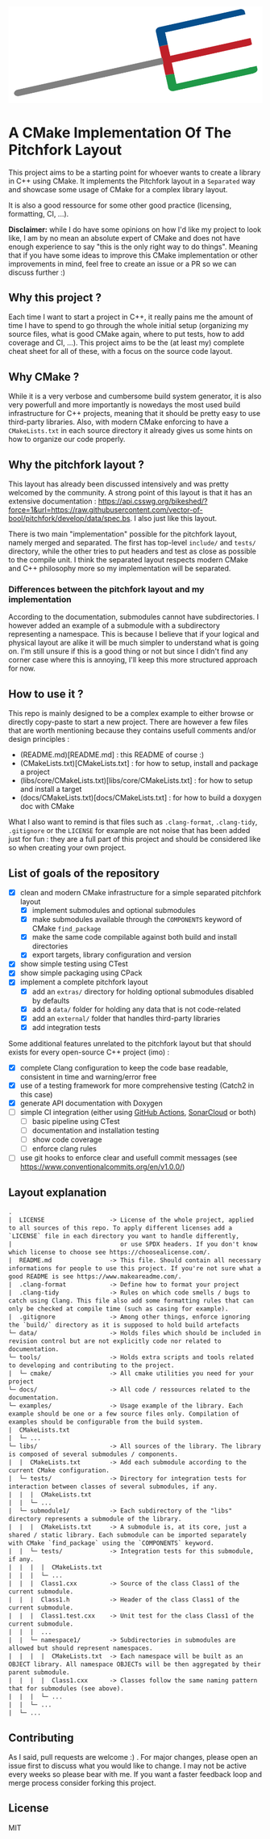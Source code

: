 ![pitchefork-cmake logo](data/artwork/pitchfork-logo.png)

# A CMake Implementation Of The Pitchfork Layout

This project aims to be a starting point for whoever wants to create a library in C++ using CMake.
It implements the Pitchfork layout in a `Separated` way and showcase some usage of CMake for a complex
library layout.

It is also a good ressource for some other good practice (licensing, formatting, CI, ...).

**Disclaimer:** while I do have some opinions on how I'd like my project to look like, I am by no mean an absolute
expert of CMake and does not have enough experience to say "this is the only right way to do things". Meaning that if you have
some ideas to improve this CMake implementation or other improvements in mind, feel free to create an issue or a PR
so we can discuss further :)

## Why this project ?

Each time I want to start a project in C++, it really pains me the amount of time I have to spend to go through the whole
initial setup (organizing my source files, what is good CMake again, where to put tests, how to add coverage and CI, ...).
This project aims to be the (at least my) complete cheat sheet for all of these, with a focus on the source code layout.

## Why CMake ?

While it is a very verbose and cumbersome build system generator, it is also very powerfull and more importantly is nowedays
the most used build infrastructure for C++ projects, meaning that it should be pretty easy to use third-party libraries. Also,
with modern CMake enforcing to have a `CMakeLists.txt` in each source directory it already gives us some hints on how to
organize our code properly.

## Why the pitchfork layout ?

This layout has already been discussed intensively and was pretty welcomed by the community. A strong point of this layout is that it has an
extensive documentation : https://api.csswg.org/bikeshed/?force=1&url=https://raw.githubusercontent.com/vector-of-bool/pitchfork/develop/data/spec.bs.
I also just like this layout.

There is two main "implementation" possible for the pitchfork layout, namely merged and separated. The first has top-level `include/` and `tests/` directory,
while the other tries to put headers and test as close as possible to the compile unit. I think the separated layout respects modern CMake and
C++ philosophy more so my implementation will be separated.

### Differences between the pitchfork layout and my implementation

According to the documentation, submodules cannot have subdirectories. I however added an example of a submodule with a subdirectory representing a namespace.
This is because I believe that if your logical and physical layout are alike it will be much simpler to understand what is going on. I'm still unsure if this
is a good thing or not but since I didn't find any corner case where this is annoying, I'll keep this more structured approach for now.

## How to use it ?

This repo is mainly designed to be a complex example to either browse or directly copy-paste to start a new project.
There are however a few files that are worth mentioning because they contains usefull comments and/or design principles :

- (README.md)[README.md] : this README of course :)
- (CMakeLists.txt)[CMakeLists.txt] : for how to setup, install and package a project
- (libs/core/CMakeLists.txt)[libs/core/CMakeLists.txt] : for how to setup and install a target
- (docs/CMakeLists.txt)[docs/CMakeLists.txt] : for how to build a doxygen doc with CMake

What I also want to remind is that files such as `.clang-format`, `.clang-tidy`, `.gitignore` or the `LICENSE` for example
are not noise that has been added just for fun : they are a full part of this project and should be considered like so when
creating your own project.

## List of goals of the repository

- [x] clean and modern CMake infrastructure for a simple separated pitchfork layout
  - [x] implement submodules and optional submodules
  - [x] make submodules available through the `COMPONENTS` keyword of CMake `find_package`
  - [x] make the same code compilable against both build and install directories
  - [x] export targets, library configuration and version
- [x] show simple testing using CTest
- [x] show simple packaging using CPack
- [x] implement a complete pitchfork layout
  - [x] add an `extras/` directory for holding optional submodules disabled by defaults
  - [x] add a `data/` folder for holding any data that is not code-related
  - [x] add an `external/` folder that handles third-party libraries
  - [x] add integration tests

Some additional features unrelated to the pitchfork layout but that should exists for every open-source C++ project (imo) :

- [x] complete Clang configuration to keep the code base readable, consistent in time and warning/error free
- [x] use of a testing framework for more comprehensive testing (Catch2 in this case)
- [x] generate API documentation with Doxygen
- [ ] simple CI integration (either using [GitHub Actions](https://docs.github.com/en/actions), [SonarCloud](https://www.sonarsource.com/products/sonarcloud/) or both)
  - [ ] basic pipeline using CTest
  - [ ] documentation and installation testing
  - [ ] show code coverage
  - [ ] enforce clang rules
- [ ] use git hooks to enforce clear and usefull commit messages (see https://www.conventionalcommits.org/en/v1.0.0/)

## Layout explanation

```
.
|  LICENSE                  -> License of the whole project, applied to all sources of this repo. To apply different licenses add a `LICENSE` file in each directory you want to handle differently,
|                              or use SPDX headers. If you don't know which license to choose see https://choosealicense.com/.
|  README.md                -> This file. Should contain all necessary informations for people to use this project. If you're not sure what a good README is see https://www.makeareadme.com/.
|  .clang-format            -> Define how to format your project
|  .clang-tidy              -> Rules on which code smells / bugs to catch using Clang. This file also add some formatting rules that can only be checked at compile time (such as casing for example).
|  .gitignore               -> Among other things, enforce ignoring the `build/` directory as it is supposed to hold build artefacts
└─ data/                    -> Holds files which should be included in revision control but are not explicitly code nor related to documentation.
└─ tools/                   -> Holds extra scripts and tools related to developing and contributing to the project.
|  └─ cmake/                -> All cmake utilities you need for your project
└─ docs/                    -> All code / ressources related to the documentation.
└─ examples/                -> Usage example of the library. Each example should be one or a few source files only. Compilation of examples should be configurable from the build system.
|  CMakeLists.txt
|  └─ ...
└─ libs/                    -> All sources of the library. The library is composed of several submodules / components.
|  |  CMakeLists.txt        -> Add each submodule according to the current CMake configuration.
|  └─ tests/                -> Directory for integration tests for interaction between classes of several submodules, if any.
|  |  |  CMakeLists.txt
|  |  └─ ...
|  └─ submodule1/           -> Each subdirectory of the "libs" directory represents a submodule of the library.
|  |  |  CMakeLists.txt     -> A submodule is, at its core, just a shared / static library. Each submodule can be imported separately with CMake `find_package` using the `COMPONENTS` keyword.
|  |  └─ tests/             -> Integration tests for this submodule, if any.
|  |  |  |  CMakeLists.txt
|  |  |  └─ ...
|  |  |  Class1.cxx         -> Source of the class Class1 of the current submodule.
|  |  |  Class1.h           -> Header of the class Class1 of the current submodule.
|  |  |  Class1.test.cxx    -> Unit test for the class Class1 of the current submodule.
|  |  |  ...
|  |  └─ namespace1/        -> Subdirectories in submodules are allowed but should represent namespaces.
|  |  |  |  CMakeLists.txt  -> Each namespace will be built as an OBJECT library. All namespace OBJECTs will be then aggregated by their parent submodule.
|  |  |  |  Class1.cxx      -> Classes follow the same naming pattern that for submodules (see above).
|  |  |  └─ ...
|  |  └─ ...
|  └─ ...
```

## Contributing

As I said, pull requests are welcome :) . For major changes, please open an issue first to discuss what you would like to change.
I may not be active every weeks so please bear with me. If you want a faster feedback loop and merge process consider forking this project.

## License

MIT

